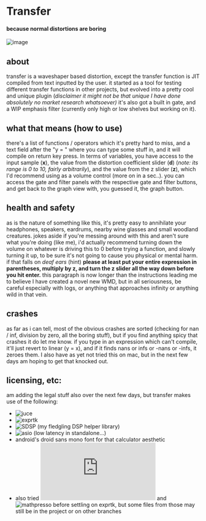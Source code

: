 # Transfer
#### because normal distortions are boring
![image](https://user-images.githubusercontent.com/38221014/206887423-eff0b3ed-caf9-434f-b839-9aa25a6edff0.png)
## about 
transfer is a waveshaper based distortion, except the transfer function is JIT compiled from text inputted by the user. it started as a tool for testing different transfer functions in other projects, but evolved into a pretty cool and unique plugin (<i>disclaimer it might not be that unique I have done absolutely no market research whatsoever)</i> it's also got a built in gate, and a WIP emphasis filter (currently only high or low shelves but working on it).

## what that means (how to use)
there's a list of functions / operators which it's pretty hard to miss, and a text field after the "y = " where you can type some stuff in, and it will compile on return key press. In terms of variables, you have access to the input sample (<b>x</b>), the value from the distortion coefficient slider (<b>d</b>) (<i>note: its range is 0 to 10, fairly arbitrarily</i>), and the value from the z slider (<b>z</b>), which I'd recommend using as a volume control (more on in a sec..). you can access the gate and filter panels with the respective gate and filter buttons, and get back to the graph view with, you guessed it, the graph button. 

## health and safety
as is the nature of something like this, it's pretty easy to annihilate your headphones, speakers, eardrums, nearby wine glasses and small woodland creatures. jokes aside if you're messing around with this and aren't sure what you're doing (like me), i'd actually recommend turning down the volume on whatever is driving this to 0 before trying a function, and slowly turning it up, to be sure it's not going to cause you physical or mental harm. if that falls on <i>deaf ears</i> (hint) <b>please at least put your entire expression in parentheses, multiply by z, and turn the z slider all the way down before you hit enter.</b> this paragraph is now longer than the instructions leading me to believe I have created a novel new WMD, but in all seriousness, be careful especially with logs, or anything that approaches infinity or anything wild in that vein.

## crashes 
as far as i can tell, most of the obvious crashes are sorted (checking for nan / inf, division by zero, all the boring stuff), but if you find anything spicy that crashes it do let me know. if you type in an expression which can't compile, it'll just revert to linear (y = x), and if it finds nans or infs or -nans or -infs, it zeroes them. I also have as yet not tried this on mac, but in the next few days am hoping to get that knocked out.

## licensing, etc: 
am adding the legal stuff also over the next few days, but transfer makes use of the following: 
- ![juce](https://juce.com/)
- ![exprtk](http://www.partow.net/programming/exprtk/)
- ![SDSP (my fledgling DSP helper library)](https://github.com/MeijisIrlnd/SDSP)
- ![asio (low latency in standalone...)](https://www.asio4all.org/)
- android's droid sans mono font for that calculator aesthetic 
- also tried ![atmsp](https://github.com/ArashPartow/math-parser-benchmark-project/blob/master/atmsp/atmsp.h) and ![mathpresso](https://github.com/kobalicek/mathpresso) before settling on exprtk, but some files from those may still be in the project or on other branches




